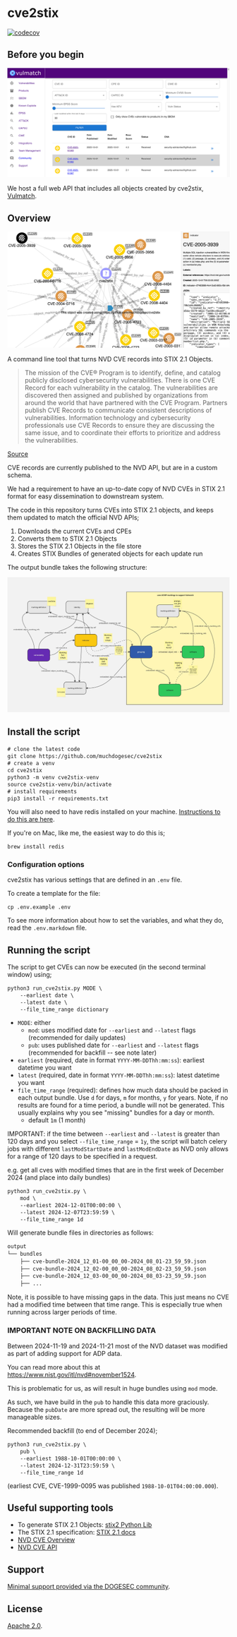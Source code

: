 # cve2stix

[![codecov](https://codecov.io/gh/muchdogesec/cve2stix/graph/badge.svg?token=C2J19JSPU2)](https://codecov.io/gh/muchdogesec/cve2stix)

## Before you begin

![](docs/vulmatch.png)

We host a full web API that includes all objects created by cve2stix, [Vulmatch](https://www.vulmatch.com/).

## Overview

![](docs/cve2stix.png)

A command line tool that turns NVD CVE records into STIX 2.1 Objects.

> The mission of the CVE® Program is to identify, define, and catalog publicly disclosed cybersecurity vulnerabilities. There is one CVE Record for each vulnerability in the catalog. The vulnerabilities are discovered then assigned and published by organizations from around the world that have partnered with the CVE Program. Partners publish CVE Records to communicate consistent descriptions of vulnerabilities. Information technology and cybersecurity professionals use CVE Records to ensure they are discussing the same issue, and to coordinate their efforts to prioritize and address the vulnerabilities.

[Source](https://www.cve.org/About/Overview)

CVE records are currently published to the NVD API, but are in a custom schema.

We had a requirement to have an up-to-date copy of NVD CVEs in STIX 2.1 format for easy dissemination to downstream system.

The code in this repository turns CVEs into STIX 2.1 objects, and keeps them updated to match the official NVD APIs;

1. Downloads the current CVEs and CPEs
2. Converts them to STIX 2.1 Objects
3. Stores the STIX 2.1 Objects in the file store
4. Creates STIX Bundles of generated objects for each update run

The output bundle takes the following structure:

![](docs/cve2stix-bundle-structure.jpg)

## Install the script

```shell
# clone the latest code
git clone https://github.com/muchdogesec/cve2stix
# create a venv
cd cve2stix
python3 -m venv cve2stix-venv
source cve2stix-venv/bin/activate
# install requirements
pip3 install -r requirements.txt
```

You will also need to have redis installed on your machine. [Instructions to do this are here](https://redis.io/docs/getting-started/installation/).

If you're on Mac, like me, the easiest way to do this is;

```shell
brew install redis
```

### Configuration options

cve2stix has various settings that are defined in an `.env` file.

To create a template for the file:

```shell
cp .env.example .env
```

To see more information about how to set the variables, and what they do, read the `.env.markdown` file.

## Running the script

The script to get CVEs can now be executed (in the second terminal window) using;

```shell
python3 run_cve2stix.py MODE \
    --earliest date \
    --latest date \
    --file_time_range dictionary
```

* `MODE`: either
    * `mod`: uses modified date for `--earliest` and `--latest` flags (recommended for daily updates)
    * `pub`: uses published date for `--earliest` and `--latest` flags (recommended for backfill -- see note later)
* `earliest` (required, date in format `YYYY-MM-DDThh:mm:ss`): earliest datetime you want
* `latest` (required, date in format `YYYY-MM-DDThh:mm:ss`): latest datetime you want
* `file_time_range` (required): defines how much data should be packed in each output bundle. Use `d` for days, `m` for months, `y` for years. Note, if no results are found for a time period, a bundle will not be generated. This usually explains why you see "missing" bundles for a day or month. 
    * default `1m` (1 month)

IMPORTANT: if the time between `--earliest` and `--latest` is greater than 120 days and you select `--file_time_range` = `1y`, the script will batch celery jobs with different `lastModStartDate` and `lastModEndDate` as NVD only allows for a range of 120 days to be specified in a request.

e.g. get all cves with modified times that are in the first week of December 2024 (and place into daily bundles)

```shell
python3 run_cve2stix.py \
    mod \
    --earliest 2024-12-01T00:00:00 \
    --latest 2024-12-07T23:59:59 \
    --file_time_range 1d
```

Will generate bundle files in directories as follows:

```txt
output
└── bundles
    ├── cve-bundle-2024_12_01-00_00_00-2024_08_01-23_59_59.json
    ├── cve-bundle-2024_12_02-00_00_00-2024_08_02-23_59_59.json
    ├── cve-bundle-2024_12_03-00_00_00-2024_08_03-23_59_59.json
    ├── ...
```

Note, it is possible to have missing gaps in the data. This just means no CVE had a modified time between that time range. This is especially true when running across larger periods of time.

### IMPORTANT NOTE ON BACKFILLING DATA

Between 2024-11-19 and 2024-11-21 most of the NVD dataset was modified as part of adding support for ADP data.

You can read more about this at https://www.nist.gov/itl/nvd#november1524.

This is problematic for us, as will result in huge bundles using `mod` mode.

As such, we have build in the `pub` to handle this data more graciously. Because the `pubDate` are more spread out, the resulting will be more manageable sizes. 

Recommended backfill (to end of December 2024);

```shell
python3 run_cve2stix.py \
    pub \
    --earliest 1988-10-01T00:00:00 \
    --latest 2024-12-31T23:59:59 \
    --file_time_range 1d
```

(earliest CVE, CVE-1999-0095 was published `1988-10-01T04:00:00.000`).

## Useful supporting tools

* To generate STIX 2.1 Objects: [stix2 Python Lib](https://stix2.readthedocs.io/en/latest/)
* The STIX 2.1 specification: [STIX 2.1 docs](https://docs.oasis-open.org/cti/stix/v2.1/stix-v2.1.html)
* [NVD CVE Overview](https://nvd.nist.gov/vuln)
* [NVD CVE API](https://nvd.nist.gov/developers/vulnerabilities)

## Support

[Minimal support provided via the DOGESEC community](https://community.dogesec.com/).

## License

[Apache 2.0](/LICENSE).
